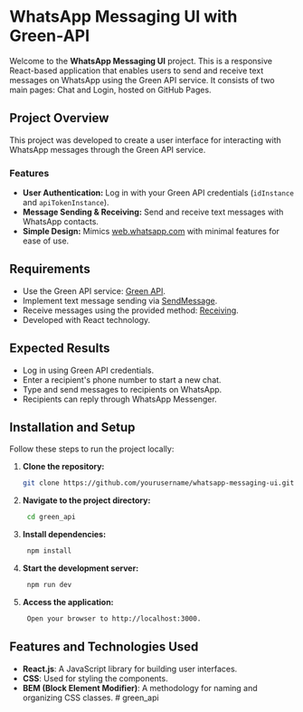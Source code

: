 
# WhatsApp Messaging UI with Green-API

Welcome to the **WhatsApp Messaging UI** project. This is a responsive React-based application that enables users to send and receive text messages on WhatsApp using the Green API service. It consists of two main pages: Chat and Login, hosted on GitHub Pages.

## Project Overview

This project was developed to create a user interface for interacting with WhatsApp messages through the Green API service.

### Features
- **User Authentication:** Log in with your Green API credentials (`idInstance` and `apiTokenInstance`).
- **Message Sending & Receiving:** Send and receive text messages with WhatsApp contacts.
- **Simple Design:** Mimics [web.whatsapp.com](https://web.whatsapp.com/) with minimal features for ease of use.

## Requirements
- Use the Green API service: [Green API](https://green-api.com/).
- Implement text message sending via [SendMessage](https://green-api.com/docs/api/sending/SendMessage/).
- Receive messages using the provided method: [Receiving](https://green-api.com/docs/api/receiving/technology-http-api/).
- Developed with React technology.

## Expected Results
- Log in using Green API credentials.
- Enter a recipient's phone number to start a new chat.
- Type and send messages to recipients on WhatsApp.
- Recipients can reply through WhatsApp Messenger.

## Installation and Setup
Follow these steps to run the project locally:

1. **Clone the repository:**
   ```bash
   git clone https://github.com/yourusername/whatsapp-messaging-ui.git

2. **Navigate to the project directory:**
   ```bash
    cd green_api

3. **Install dependencies:**
   ```bash
    npm install

4. **Start the development server:**
   ```bash
    npm run dev

5. **Access the application:**
   ```bash
    Open your browser to http://localhost:3000.

## Features and Technologies Used

- **React.js**: A JavaScript library for building user interfaces.
- **CSS**: Used for styling the components.
- **BEM (Block Element Modifier)**: A methodology for naming and organizing CSS classes.
#   g r e e n _ a p i  
 